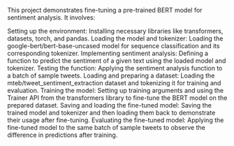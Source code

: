 This project demonstrates fine-tuning a pre-trained BERT model for sentiment analysis. It involves:

Setting up the environment: Installing necessary libraries like transformers, datasets, torch, and pandas.
Loading the model and tokenizer: Loading the google-bert/bert-base-uncased model for sequence classification and its corresponding tokenizer.
Implementing sentiment analysis: Defining a function to predict the sentiment of a given text using the loaded model and tokenizer.
Testing the function: Applying the sentiment analysis function to a batch of sample tweets.
Loading and preparing a dataset: Loading the mteb/tweet_sentiment_extraction dataset and tokenizing it for training and evaluation.
Training the model: Setting up training arguments and using the Trainer API from the transformers library to fine-tune the BERT model on the prepared dataset.
Saving and loading the fine-tuned model: Saving the trained model and tokenizer and then loading them back to demonstrate their usage after fine-tuning.
Evaluating the fine-tuned model: Applying the fine-tuned model to the same batch of sample tweets to observe the difference in predictions after training.
